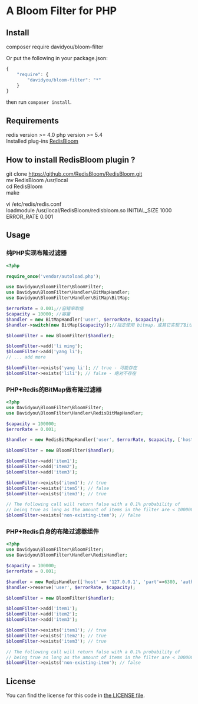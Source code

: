 # A Bloom Filter for PHP #

## Install
composer require davidyou/bloom-filter

Or put the following in your package.json:
```javascript
{
    "require": {
        "davidyou/bloom-filter": "*"
    }
}
```
then run `composer install`.

## Requirements
redis version >= 4.0
php version >= 5.4  
Installed plug-ins [RedisBloom](https://github.com/RedisBloom/RedisBloom)

## How to install RedisBloom plugin ?
git clone https://github.com/RedisBloom/RedisBloom.git  
mv RedisBloom /usr/local  
cd RedisBloom  
make

vi /etc/redis/redis.conf  
loadmodule /usr/local/RedisBloom/redisbloom.so INITIAL_SIZE 1000 ERROR_RATE 0.001


## Usage ##
### 纯PHP实现布隆过滤器 ###
```php
<?php

require_once('vendor/autoload.php');

use Davidyou\BloomFilter\BloomFilter;
use Davidyou\BloomFilter\Handler\BitMapHandler;
use Davidyou\BloomFilter\Handler\BitMap\BitMap;

$errorRate = 0.001;//容错率取值
$capacity = 10000; //容量
$handler = new BitMapHandler('user', $errorRate, $capacity);
$handler->switch(new BitMap($capacity));//指定使用 bitmap，或其它实现了BitMapInterface接口的类

$bloomFilter = new BloomFilter($handler);

$bloomFilter->add('li ming');
$bloomFilter->add('yang li');
// ... add more

$bloomFilter->exists('yang li'); // true - 可能存在
$bloomFilter->exists('lili'); // false - 绝对不存在
```
### PHP+Redis的BitMap做布隆过滤器 ###
```php
<?php
use Davidyou\BloomFilter\BloomFilter;
use Davidyou\BloomFilter\Handler\RedisBitMapHandler;

$capacity = 100000;
$errorRate = 0.001;

$handler = new RedisBitMapHandler('user', $errorRate, $capacity, ['host'=>'192.168.111.71']);

$bloomFilter = new BloomFilter($handler);

$bloomFilter->add('item1');
$bloomFilter->add('item2');
$bloomFilter->add('item3');

$bloomFilter->exists('item1'); // true
$bloomFilter->exists('item5'); // false
$bloomFilter->exists('item3'); // true

// The following call will return false with a 0.1% probability of
// being true as long as the amount of items in the filter are < 100000
$bloomFilter->exists('non-existing-item'); // false
```

### PHP+Redis自身的布隆过滤器组件 ###
```php
<?php
use Davidyou\BloomFilter\BloomFilter;
use Davidyou\BloomFilter\Handler\RedisHandler;

$capacity = 100000;
$errorRate = 0.001;

$handler = new RedisHandler(['host' => '127.0.0.1', 'part'=>6380, 'auth' => 123456])
$handler->reserve('user', $errorRate, $capacity);

$bloomFilter = new BloomFilter($handler);

$bloomFilter->add('item1');
$bloomFilter->add('item2');
$bloomFilter->add('item3');

$bloomFilter->exists('item1'); // true
$bloomFilter->exists('item2'); // true
$bloomFilter->exists('item3'); // true

// The following call will return false with a 0.1% probability of
// being true as long as the amount of items in the filter are < 100000
$bloomFilter->exists('non-existing-item'); // false

```

## License ##

You can find the license for this code in [the LICENSE file](LICENSE).
